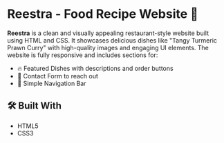 # Reestra - Food Recipe Website 🍜

**Reestra** is a clean and visually appealing restaurant-style website built using HTML and CSS. It showcases delicious dishes like "Tangy Turmeric Prawn Curry" with high-quality images and engaging UI elements. The website is fully responsive and includes sections for:

- 🔥 Featured Dishes with descriptions and order buttons  
- 📩 Contact Form to reach out  
- 📌 Simple Navigation Bar  

## 🛠️ Built With

- HTML5  
- CSS3  


